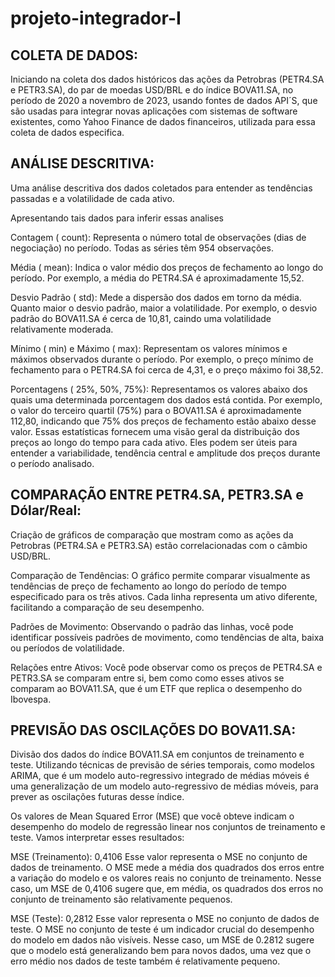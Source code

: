 # projeto-integrador-I

## COLETA DE DADOS:

Iniciando na coleta dos dados históricos das ações da Petrobras (PETR4.SA e PETR3.SA), do par de moedas USD/BRL e do índice BOVA11.SA, no período de 2020 a novembro de 2023, usando fontes de dados API´S, que são usadas para integrar novas aplicações com sistemas de software existentes, como Yahoo Finance de dados financeiros, utilizada para essa coleta de dados especifica.


## ANÁLISE DESCRITIVA:

Uma análise descritiva dos dados coletados para entender as tendências passadas e a volatilidade de cada ativo.

Apresentando tais dados para inferir essas analises

Contagem ( count):
Representa o número total de observações (dias de negociação) no período. Todas as séries têm 954 observações.

Média ( mean):
Indica o valor médio dos preços de fechamento ao longo do período. Por exemplo, a média do PETR4.SA é aproximadamente 15,52.

Desvio Padrão ( std):
Mede a dispersão dos dados em torno da média. Quanto maior o desvio padrão, maior a volatilidade. Por exemplo, o desvio padrão do BOVA11.SA é cerca de 10,81, caindo uma volatilidade relativamente moderada.

Mínimo ( min) e Máximo ( max):
Representam os valores mínimos e máximos observados durante o período. Por exemplo, o preço mínimo de fechamento para o PETR4.SA foi cerca de 4,31, e o preço máximo foi 38,52.

Porcentagens ( 25%, 50%, 75%):
Representamos os valores abaixo dos quais uma determinada porcentagem dos dados está contida. Por exemplo, o valor do terceiro quartil (75%) para o BOVA11.SA é aproximadamente 112,80, indicando que 75% dos preços de fechamento estão abaixo desse valor.
Essas estatísticas fornecem uma visão geral da distribuição dos preços ao longo do tempo para cada ativo. Eles podem ser úteis para entender a variabilidade, tendência central e amplitude dos preços durante o período analisado.

## COMPARAÇÃO ENTRE PETR4.SA, PETR3.SA e Dólar/Real:

Criação de gráficos de comparação que mostram como as ações da Petrobras (PETR4.SA e PETR3.SA) estão correlacionadas com o câmbio USD/BRL. 


Comparação de Tendências:
O gráfico permite comparar visualmente as tendências de preço de fechamento ao longo do período de tempo especificado para os três ativos. Cada linha representa um ativo diferente, facilitando a comparação de seu desempenho.

Padrões de Movimento:
Observando o padrão das linhas, você pode identificar possíveis padrões de movimento, como tendências de alta, baixa ou períodos de volatilidade.

Relações entre Ativos:
Você pode observar como os preços de PETR4.SA e PETR3.SA se comparam entre si, bem como como esses ativos se comparam ao BOVA11.SA, que é um ETF que replica o desempenho do Ibovespa.

## PREVISÃO DAS OSCILAÇÕES DO BOVA11.SA:

Divisão dos dados do índice BOVA11.SA em conjuntos de treinamento e teste. Utilizando técnicas de previsão de séries temporais, como modelos ARIMA, que é um modelo auto-regressivo integrado de médias móveis é uma generalização de um modelo auto-regressivo de médias móveis, para prever as oscilações futuras desse índice.


Os valores de Mean Squared Error (MSE) que você obteve indicam o desempenho do modelo de regressão linear nos conjuntos de treinamento e teste. Vamos interpretar esses resultados:

MSE (Treinamento): 0,4106
Esse valor representa o MSE no conjunto de dados de treinamento. O MSE mede a média dos quadrados dos erros entre a variação do modelo e os valores reais no conjunto de treinamento. Nesse caso, um MSE de 0,4106 sugere que, em média, os quadrados dos erros no conjunto de treinamento são relativamente pequenos.

MSE (Teste): 0,2812
Esse valor representa o MSE no conjunto de dados de teste. O MSE no conjunto de teste é um indicador crucial do desempenho do modelo em dados não visíveis. Nesse caso, um MSE de 0.2812 sugere que o modelo está generalizando bem para novos dados, uma vez que o erro médio nos dados de teste também é relativamente pequeno.


